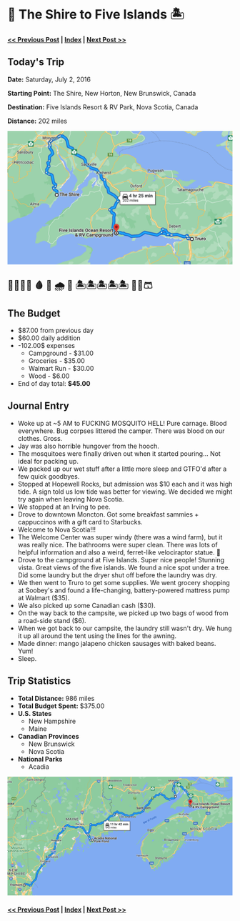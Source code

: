 # 🦟 The Shire to Five Islands 🏝

#### [<< Previous Post](07-01.md) | [Index](../README.md) | [Next Post >>](07-03.md)

## Today's Trip

**Date:** Saturday, July 2, 2016

**Starting Point:** The Shire, New Horton, New Brunswick, Canada

**Destination:** Five Islands Resort & RV Park, Nova Scotia, Canada

**Distance:** 202 miles

![map of the shire to five islands](maps/07-02.png "day map")

## 🦟🦟🦟🦟 🩸 🤕 🌧 💨 🏝🏝🏝🏝🏝 💨🧦🩳

## The Budget

* $87.00 from previous day
* $60.00 daily addition
* -102.00$ expenses
  * Campground - $31.00
  * Groceries - $35.00
  * Walmart Run - $30.00
  * Wood - $6.00
* End of day total: **$45.00**

## Journal Entry

* Woke up at ~5 AM to FUCKING MOSQUITO HELL! Pure carnage. Blood everywhere. Bug corpses littered the camper. There was blood on our clothes. Gross.
* Jay was also horrible hungover from the hooch.
* The mosquitoes were finally driven out when it started pouring... Not ideal for packing up.
* We packed up our wet stuff after a little more sleep and GTFO'd after a few quick goodbyes.
* Stopped at Hopewell Rocks, but admission was $10 each and it was high tide. A sign told us low tide was better for viewing. We decided we might try again when leaving Nova Scotia.
* We stopped at an Irving to pee.
* Drove to downtown Moncton. Got some breakfast sammies + cappuccinos with a gift card to Starbucks.
* Welcome to Nova Scotia!!!
* The Welcome Center was super windy (there was a wind farm), but it was really nice. The bathrooms were super clean. There was lots of helpful information and also a weird, ferret-like velociraptor statue. 🦖
* Drove to the campground at Five Islands. Super nice people! Stunning vista. Great views of the five islands. We found a nice spot under a tree. Did some laundry but the dryer shut off before the laundry was dry.
* We then went to Truro to get some supplies. We went grocery shopping at Soobey's and found a life-changing, battery-powered mattress pump at Walmart ($35).
* We also picked up some Canadian cash ($30).
* On the way back to the campsite, we picked up two bags of wood from a road-side stand ($6).
* When we got back to our campsite, the laundry still wasn't dry. We hung it up all around the tent using the lines for the awning.
* Made dinner: mango jalapeno chicken sausages with baked beans. Yum!
* Sleep.

## Trip Statistics

* **Total Distance:** 986 miles
* **Total Budget Spent:** $375.00
* **U.S. States**
    * New Hampshire
    * Maine
* **Canadian Provinces**
    * New Brunswick
    * Nova Scotia
* **National Parks**
    * Acadia

![total trip from fremont to five islands](maps/totals/07-02-total.png "total trip map")

#### [<< Previous Post](07-01.md) | [Index](../README.md) | [Next Post >>](07-03.md)
